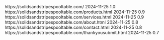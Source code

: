 <?xml version="1.0" encoding="UTF-8"?>
<urlset xmlns="http://www.sitemaps.org/schemas/sitemap/0.9">
  <url>
    <loc>https://solidsandstripespooltable.com/</loc>
    <lastmod>2024-11-25</lastmod>
    <priority>1.0</priority>
  </url>
  <url>
    <loc>https://solidsandstripespooltable.com/products.html</loc>
    <lastmod>2024-11-25</lastmod>
    <priority>0.9</priority>
  </url>
  <url>
    <loc>https://solidsandstripespooltable.com/services.html</loc>
    <lastmod>2024-11-25</lastmod>
    <priority>0.9</priority>
  </url>
  <url>
    <loc>https://solidsandstripespooltable.com/about.html</loc>
    <lastmod>2024-11-25</lastmod>
    <priority>0.8</priority>
  </url>
  <url>
    <loc>https://solidsandstripespooltable.com/contact.html</loc>
    <lastmod>2024-11-25</lastmod>
    <priority>0.8</priority>
  </url>
  <url>
    <loc>https://solidsandstripespooltable.com/thankyousubmit.html</loc>
    <lastmod>2024-11-25</lastmod>
    <priority>0.7</priority>
  </url>
</urlset>
